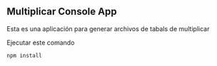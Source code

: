 

## Multiplicar Console App

Esta es una aplicación para generar archivos de tabals de multiplicar

Ejecutar este comando

```
npm install
```
